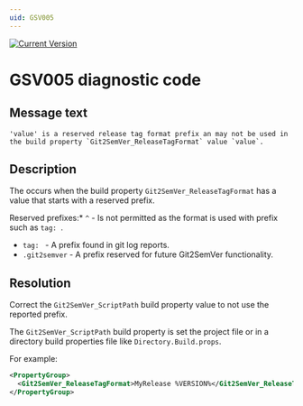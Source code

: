 ```yaml
---
uid: GSV005
---
```


[![Current Version](https://img.shields.io/nuget/v/NoeticTools.Git2SemVer.MSBuild?label=Git2SemVer.MSBuild)](https://www.nuget.org/packages/NoeticTools.Git2SemVer.MsBuild)


# GSV005 diagnostic code

## Message text

``'value' is a reserved release tag format prefix an may not be used in the build property `Git2SemVer_ReleaseTagFormat` value `value`.``

## Description

The occurs when the build property `Git2SemVer_ReleaseTagFormat` has a value that starts with a reserved prefix.

Reserved prefixes:* `^` - Is not permitted as the format is used with prefix such as `tag: `.
* `tag: ` - A prefix found in git log reports.
* `.git2semver` - A prefix reserved for future Git2SemVer functionality.


## Resolution

Correct the `Git2SemVer_ScriptPath` build property value to not use the reported prefix.

The `Git2SemVer_ScriptPath` build property is set the project file or in a directory build properties file like `Directory.Build.props`.

For example:
```xml
<PropertyGroup>
  <Git2SemVer_ReleaseTagFormat>MyRelease %VERSION%</Git2SemVer_ReleaseTagFormat>
</PropertyGroup>
```